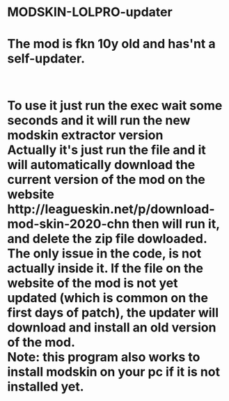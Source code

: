 # MODSKIN-LOLPRO-updater
<h1>The mod is fkn 10y old and has'nt a self-updater.<h1/>

<br/>
To use it just run the exec wait some seconds and it will run the new modskin extractor version  

<br/>
Actually it's just run the file and it will automatically download the current version of the mod on the website http://leagueskin.net/p/download-mod-skin-2020-chn then will run it, and delete the zip file dowloaded.

<br/>
The only issue in the code, is not actually inside it. If the file on the website of the mod is not yet updated (which is common on the first days of patch), the updater will download and install an old version of the mod.

<br/>
Note: this program also works to install modskin on your pc if it is not installed yet.
